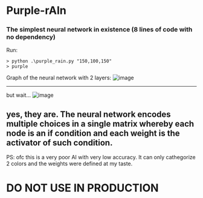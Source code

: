 # Purple-rAIn
### The simplest neural network in existence (8 lines of code with no dependency)

Run:
```
> python .\purple_rain.py "150,100,150"
> purple
```

Graph of the neural network with 2 layers:
![image](https://user-images.githubusercontent.com/43297242/232598558-c963c7c7-7e41-46bf-bf11-3a8e8d08d020.png)

---

but wait...
![image](https://user-images.githubusercontent.com/43297242/232600976-d36de01a-65b8-408f-bf7c-5c39be8bd6b2.png)


yes, they are. The neural network encodes multiple choices in a single matrix whereby each node is an if condition and each weight is the activator of such condition.
---

PS: ofc this is a very poor AI with very low accuracy. It can only cathegorize 2 colors and the weights were defined at my taste.
# DO NOT USE IN PRODUCTION

